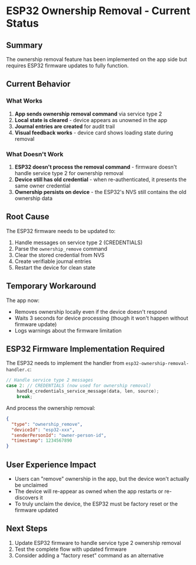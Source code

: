 # ESP32 Ownership Removal - Current Status

## Summary
The ownership removal feature has been implemented on the app side but requires ESP32 firmware updates to fully function.

## Current Behavior

### What Works
1. **App sends ownership removal command** via service type 2
2. **Local state is cleared** - device appears as unowned in the app
3. **Journal entries are created** for audit trail
4. **Visual feedback works** - device card shows loading state during removal

### What Doesn't Work
1. **ESP32 doesn't process the removal command** - firmware doesn't handle service type 2 for ownership removal
2. **Device still has old credential** - when re-authenticated, it presents the same owner credential
3. **Ownership persists on device** - the ESP32's NVS still contains the old ownership data

## Root Cause
The ESP32 firmware needs to be updated to:
1. Handle messages on service type 2 (CREDENTIALS)
2. Parse the `ownership_remove` command
3. Clear the stored credential from NVS
4. Create verifiable journal entries
5. Restart the device for clean state

## Temporary Workaround
The app now:
- Removes ownership locally even if the device doesn't respond
- Waits 3 seconds for device processing (though it won't happen without firmware update)
- Logs warnings about the firmware limitation

## ESP32 Firmware Implementation Required

The ESP32 needs to implement the handler from `esp32-ownership-removal-handler.c`:

```c
// Handle service type 2 messages
case 2: // CREDENTIALS (now used for ownership removal)
    handle_credentials_service_message(data, len, source);
    break;
```

And process the ownership removal:
```json
{
  "type": "ownership_remove",
  "deviceId": "esp32-xxx",
  "senderPersonId": "owner-person-id",
  "timestamp": 1234567890
}
```

## User Experience Impact
- Users can "remove" ownership in the app, but the device won't actually be unclaimed
- The device will re-appear as owned when the app restarts or re-discovers it
- To truly unclaim the device, the ESP32 must be factory reset or the firmware updated

## Next Steps
1. Update ESP32 firmware to handle service type 2 ownership removal
2. Test the complete flow with updated firmware
3. Consider adding a "factory reset" command as an alternative